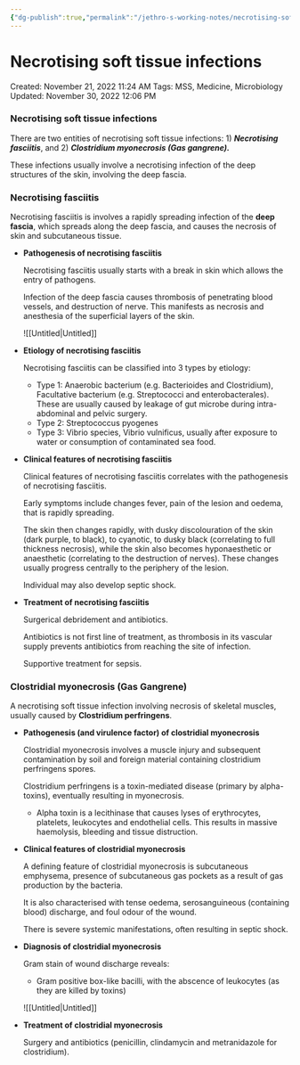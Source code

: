```yaml
---
{"dg-publish":true,"permalink":"/jethro-s-working-notes/necrotising-soft-tissue-infections/","dgPassFrontmatter":true}
---
```



# Necrotising soft tissue infections

Created: November 21, 2022 11:24 AM
Tags: MSS, Medicine, Microbiology
Updated: November 30, 2022 12:06 PM

### Necrotising soft tissue infections

There are two entities of necrotising soft tissue infections: 1) *********************Necrotising fasciitis*********************, and 2) *************************************Clostridium myonecrosis (Gas gangrene).*************************************

These infections usually involve a necrotising infection of the deep structures of the skin, involving the deep fascia.

### Necrotising fasciitis

Necrotising fasciitis is involves a rapidly spreading infection of the ******deep fascia******, which spreads along the deep fascia, and causes the necrosis of skin and subcutaneous tissue.

- **************************************************************************Pathogenesis of necrotising fasciitis**************************************************************************
    
    Necrotising fasciitis usually starts with a break in skin which allows the entry of pathogens.
    
    Infection of the deep fascia causes thrombosis of penetrating blood vessels, and destruction of nerve. This manifests as necrosis and anesthesia of the superficial layers of the skin.
    
    ![[Untitled\|Untitled]]
    
- ******************************************************************Etiology of necrotising fasciitis******************************************************************
    
    Necrotising fasciitis can be classified into 3 types by etiology:
    
    - Type 1: Anaerobic bacterium (e.g. Bacterioides and Clostridium), Facultative bacterium (e.g. Streptococci and enterobacterales). These are usually caused by leakage of gut microbe during intra-abdominal and pelvic surgery.
    - Type 2: Streptococcus pyogenes
    - Type 3: Vibrio species, Vibrio vulnificus, usually after exposure to water or consumption of contaminated sea food.
- **********************************************************************************Clinical features of necrotising fasciitis**********************************************************************************
    
    Clinical features of necrotising fasciitis correlates with the pathogenesis of necrotising fasciitis.
    
    Early symptoms include changes fever, pain of the lesion and oedema, that is rapidly spreading.
    
    The skin then changes rapidly, with dusky discolouration of the skin (dark purple, to black), to cyanotic, to dusky black (correlating to full thickness necrosis), while the skin also becomes hyponaesthetic or anaesthetic (correlating to the destruction of nerves). These changes usually progress centrally to the periphery of the lesion.
    
    Individual may also develop septic shock.
    
- ********************************************************************Treatment of necrotising fasciitis********************************************************************
    
    Surgerical debridement and antibiotics.
    
    Antibiotics is not first line of treatment, as thrombosis in its vascular supply prevents antibiotics from reaching the site of infection.
    
    Supportive treatment for sepsis.
    

### Clostridial myonecrosis (Gas Gangrene)

A necrotising soft tissue infection involving necrosis of skeletal muscles, usually caused by **Clostridium perfringens**.

- ******************************************************************************Pathogenesis (and virulence factor) of clostridial myonecrosis******************************************************************************
    
    Clostridial myonecrosis involves a muscle injury and subsequent contamination by soil and foreign material containing clostridium perfringens spores.
    
    Clostridium perfringens is a toxin-mediated disease (primary by alpha-toxins), eventually resulting in myonecrosis.
    
    - Alpha toxin is a lecithinase that causes lyses of erythrocytes, platelets, leukocytes and endothelial cells. This results in massive haemolysis, bleeding and tissue distruction.
- ****************************************************************************************Clinical features of clostridial myonecrosis****************************************************************************************
    
    A defining feature of clostridial myonecrosis is subcutaneous emphysema, presence of subcutaneous gas pockets as a result of gas production by the bacteria.
    
    It is also characterised with tense oedema, serosanguineous (containing blood) discharge, and foul odour of the wound.
    
    There is severe systemic manifestations, often resulting in septic shock.
    
- ****************Diagnosis of clostridial myonecrosis****************
    
    Gram stain of wound discharge reveals:
    
    - Gram positive box-like bacilli, with the abscence of leukocytes (as they are killed by toxins)
    
    ![[Untitled\|Untitled]]
    
- ************************************************************************Treatment of clostridial myonecrosis************************************************************************
    
    Surgery and antibiotics (penicillin, clindamycin and metranidazole for clostridium).